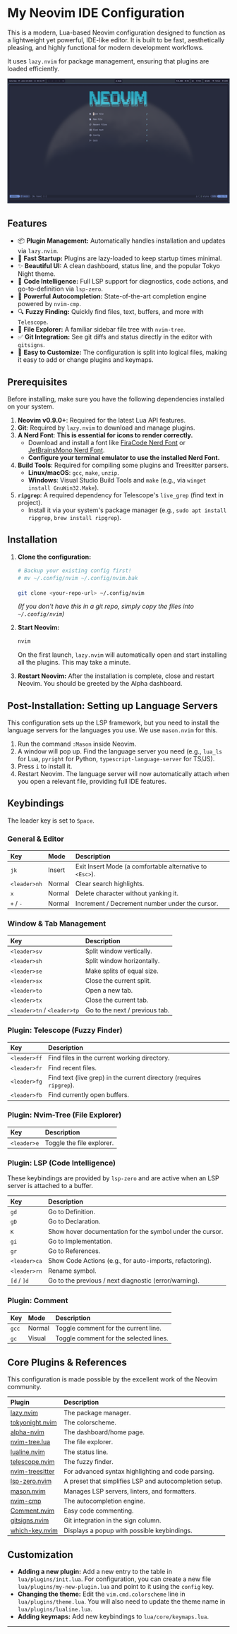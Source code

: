 # My Neovim IDE Configuration

This is a modern, Lua-based Neovim configuration designed to function as a lightweight yet powerful, IDE-like editor. It is built to be fast, aesthetically pleasing, and highly functional for modern development workflows.

It uses `lazy.nvim` for package management, ensuring that plugins are loaded efficiently.

![neovim-config](images/neovim.png)

## Features

*   📦 **Plugin Management:** Automatically handles installation and updates via `lazy.nvim`.
*   🚀 **Fast Startup:** Plugins are lazy-loaded to keep startup times minimal.
*   ✨ **Beautiful UI:** A clean dashboard, status line, and the popular Tokyo Night theme.
*   🧠 **Code Intelligence:** Full LSP support for diagnostics, code actions, and go-to-definition via `lsp-zero`.
*   🤖 **Powerful Autocompletion:** State-of-the-art completion engine powered by `nvim-cmp`.
*   🔍 **Fuzzy Finding:** Quickly find files, text, buffers, and more with `Telescope`.
*   🌳 **File Explorer:** A familiar sidebar file tree with `nvim-tree`.
*   ✅ **Git Integration:** See git diffs and status directly in the editor with `gitsigns`.
*   🔧 **Easy to Customize:** The configuration is split into logical files, making it easy to add or change plugins and keymaps.

## Prerequisites

Before installing, make sure you have the following dependencies installed on your system.

1.  **Neovim v0.9.0+**: Required for the latest Lua API features.
2.  **Git**: Required by `lazy.nvim` to download and manage plugins.
3.  **A Nerd Font**: **This is essential for icons to render correctly.**
    *   Download and install a font like [FiraCode Nerd Font](https://www.nerdfonts.com/font-downloads) or [JetBrainsMono Nerd Font](https://www.nerdfonts.com/font-downloads).
    *   **Configure your terminal emulator to use the installed Nerd Font.**
4.  **Build Tools**: Required for compiling some plugins and Treesitter parsers.
    *   **Linux/macOS**: `gcc`, `make`, `unzip`.
    *   **Windows**: Visual Studio Build Tools and `make` (e.g., via `winget install GnuWin32.Make`).
5.  **`ripgrep`**: A required dependency for Telescope's `live_grep` (find text in project).
    *   Install it via your system's package manager (e.g., `sudo apt install ripgrep`, `brew install ripgrep`).

## Installation

1.  **Clone the configuration:**
    ```bash
    # Backup your existing config first!
    # mv ~/.config/nvim ~/.config/nvim.bak

    git clone <your-repo-url> ~/.config/nvim
    ```
    *(If you don't have this in a git repo, simply copy the files into `~/.config/nvim`)*

2.  **Start Neovim:**
    ```bash
    nvim
    ```
    On the first launch, `lazy.nvim` will automatically open and start installing all the plugins. This may take a minute.

3.  **Restart Neovim:**
    After the installation is complete, close and restart Neovim. You should be greeted by the Alpha dashboard.

## Post-Installation: Setting up Language Servers

This configuration sets up the LSP framework, but you need to install the language servers for the languages you use. We use `mason.nvim` for this.

1.  Run the command `:Mason` inside Neovim.
2.  A window will pop up. Find the language server you need (e.g., `lua_ls` for Lua, `pyright` for Python, `typescript-language-server` for TS/JS).
3.  Press `i` to install it.
4.  Restart Neovim. The language server will now automatically attach when you open a relevant file, providing full IDE features.

## Keybindings

The leader key is set to `Space`.

### General & Editor

| Key | Mode | Description |
| :--- | :--- | :--- |
| `jk` | Insert | Exit Insert Mode (a comfortable alternative to `<Esc>`). |
| `<leader>nh` | Normal | Clear search highlights. |
| `x` | Normal | Delete character without yanking it. |
| `+` / `-` | Normal | Increment / Decrement number under the cursor. |

### Window & Tab Management

| Key | Description |
| :--- | :--- |
| `<leader>sv` | Split window vertically. |
| `<leader>sh` | Split window horizontally. |
| `<leader>se` | Make splits of equal size. |
| `<leader>sx` | Close the current split. |
| `<leader>to` | Open a new tab. |
| `<leader>tx` | Close the current tab. |
| `<leader>tn` / `<leader>tp` | Go to the next / previous tab. |

### Plugin: Telescope (Fuzzy Finder)

| Key | Description |
| :--- | :--- |
| `<leader>ff` | Find files in the current working directory. |
| `<leader>fr` | Find recent files. |
| `<leader>fg` | Find text (live grep) in the current directory (requires `ripgrep`). |
| `<leader>fb` | Find currently open buffers. |

### Plugin: Nvim-Tree (File Explorer)

| Key | Description |
| :--- | :--- |
| `<leader>e` | Toggle the file explorer. |

### Plugin: LSP (Code Intelligence)

These keybindings are provided by `lsp-zero` and are active when an LSP server is attached to a buffer.

| Key | Description |
| :--- | :--- |
| `gd` | Go to Definition. |
| `gD` | Go to Declaration. |
| `K` | Show hover documentation for the symbol under the cursor. |
| `gi` | Go to Implementation. |
| `gr` | Go to References. |
| `<leader>ca` | Show Code Actions (e.g., for auto-imports, refactoring). |
| `<leader>rn` | Rename symbol. |
| `[d` / `]d` | Go to the previous / next diagnostic (error/warning). |

### Plugin: Comment

| Key | Mode | Description |
| :--- | :--- | :--- |
| `gcc` | Normal | Toggle comment for the current line. |
| `gc` | Visual | Toggle comment for the selected lines. |

## Core Plugins & References

This configuration is made possible by the excellent work of the Neovim community.

| Plugin | Description |
| :--- | :--- |
| [lazy.nvim](https://github.com/folke/lazy.nvim) | The package manager. |
| [tokyonight.nvim](https://github.com/folke/tokyonight.nvim) | The colorscheme. |
| [alpha-nvim](https://github.com/goolord/alpha-nvim) | The dashboard/home page. |
| [nvim-tree.lua](https://github.com/nvim-tree/nvim-tree.lua) | The file explorer. |
| [lualine.nvim](https://github.com/nvim-lualine/lualine.nvim) | The status line. |
| [telescope.nvim](https://github.com/nvim-telescope/telescope.nvim) | The fuzzy finder. |
| [nvim-treesitter](https://github.com/nvim-treesitter/nvim-treesitter) | For advanced syntax highlighting and code parsing. |
| [lsp-zero.nvim](https://github.com/VonHeikemen/lsp-zero.nvim) | A preset that simplifies LSP and autocompletion setup. |
| [mason.nvim](https://github.com/williamboman/mason.nvim) | Manages LSP servers, linters, and formatters. |
| [nvim-cmp](https://github.com/hrsh7th/nvim-cmp) | The autocompletion engine. |
| [Comment.nvim](https://github.com/numToStr/Comment.nvim) | Easy code commenting. |
| [gitsigns.nvim](https://github.com/lewis6991/gitsigns.nvim) | Git integration in the sign column. |
| [which-key.nvim](https://github.com/folke/which-key.nvim) | Displays a popup with possible keybindings. |

## Customization

*   **Adding a new plugin:** Add a new entry to the table in `lua/plugins/init.lua`. For configuration, you can create a new file `lua/plugins/my-new-plugin.lua` and point to it using the `config` key.
*   **Changing the theme:** Edit the `vim.cmd.colorscheme` line in `lua/plugins/theme.lua`. You will also need to update the theme name in `lua/plugins/lualine.lua`.
*   **Adding keymaps:** Add new keybindings to `lua/core/keymaps.lua`.

---
